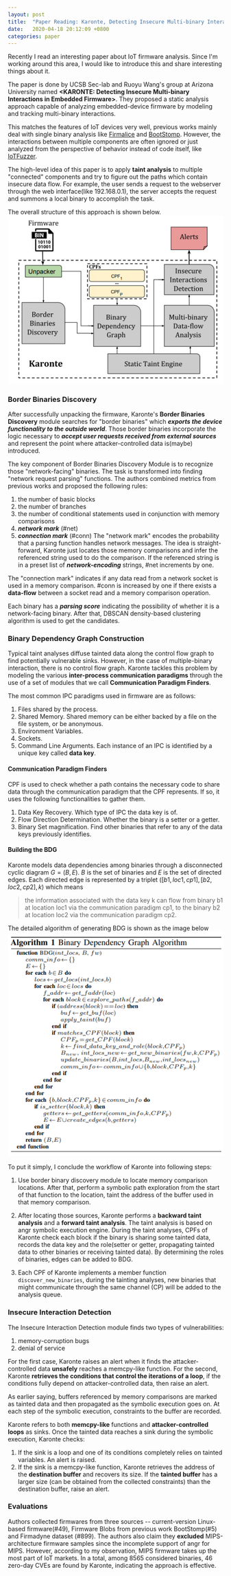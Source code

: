 ```yaml
---
layout: post
title:  "Paper Reading: Karonte, Detecting Insecure Multi-binary Interactions in Embedded Firmware"
date:   2020-04-18 20:12:09 +0800
categories: paper 
---
```


Recently I read an interesting paper about IoT firmware analysis. Since I'm working around this area, I would like to introduce this and share interesting things about it.

The paper is done by UCSB Sec-lab and Ruoyu Wang's group at Arizona University named **<KARONTE: Detecting Insecure Multi-binary Interactions in Embedded Firmware>**. They proposed a static analysis approach capable of analyzing embedded-device firmware by modeling and tracking multi-binary interactions.

This matches the features of IoT devices very well, previous works mainly deal with single binary analysis like [Firmalice](https://www.ndss-symposium.org/wp-content/uploads/2017/09/11_1_2.pdf) and [BootStomp](https://www.usenix.org/system/files/conference/usenixsecurity17/sec17-redini.pdf). However, the interactions between multiple components are often ignored or just analyzed from the perspective of behavior instead of code itself, like [IoTFuzzer](https://web.cse.ohio-state.edu/~lin.3021/file/NDSS18b.pdf).

The high-level idea of this paper is to apply **taint analysis** to multiple "connected" components and try to figure out the paths which contain insecure data flow. For example, the user sends a request to the webserver through the web interface(like 192.168.0.1), the server accepts the request and summons a local binary to accomplish the task.

The overall structure of this approach is shown below.![Karonte.png](/images/Karonte.png)

### Border Binaries Discovery
After successfully unpacking the firmware, Karonte's **Border Binaries Discovery** module searches for "border binaries" which ***exports the device functionality to the outside world***. Those border binaries incorporate the logic necessary to ***accept user requests received from external sources*** and represent the point where attacker-controlled data is(maybe) introduced.

The key component of Border Binaries Discovery Module is to recognize those "network-facing" binaries. The task is transformed into finding "network request parsing" functions. The authors combined metrics from previous works and proposed the following rules:

1. the number of basic blocks
2. the number of branches
3. the number of conditional statements used in conjunction with memory comparisons
4. ***network mark*** (#net)
5. ***connection mark*** (#conn)
The "network mark" encodes the probability that a parsing function handles network messages. The idea is straight-forward, Karonte just locates those memory comparisons and infer the referenced string used to do the comparison. If the referenced string is in a preset list of ***network-encoding*** strings, #net increments by one.

The "connection mark" indicates if any data read from a network socket is used in a memory comparison. #conn is increased by one if there exists a **data-flow** between a socket read and a memory comparison operation.

Each binary has a ***parsing score*** indicating the possibility of whether it is a network-facing binary. After that, DBSCAN density-based clustering algorithm is used to get the candidates.

### Binary Dependency Graph Construction

Typical taint analyses diffuse tainted data along the control flow graph to find potentially vulnerable sinks. However, in the case of multiple-binary interaction, there is no control flow graph. Karonte tackles this problem by modeling the various **inter-process communication paradigms** through the use of a set of modules that we call **Communication Paradigm Finders**.

The most common IPC paradigms used in firmware are as follows:
1. Files shared by the process.
2. Shared Memory. Shared memory can be either backed by a file on the file system, or be anonymous.
3. Environment Variables.
4. Sockets.
5. Command Line Arguments.
Each instance of an IPC is identified by a unique key called **data key**.
#### Communication Paradigm Finders
CPF is used to check whether a path contains the necessary code to share data through the communication paradigm that the CPF represents. If so, it uses the following functionalities to gather them.

1. Data Key Recovery. Which type of IPC the data key is of.
2. Flow Direction Determination. Whether the binary is a setter or a getter.
3. Binary Set magnification. Find other binaries that refer to any of the data keys previously identifies.

#### Building the BDG

Karonte models data dependencies among binaries through a disconnected cyclic diagram $G=(B,E)$. $B$ is the set of binaries and $E$ is the set of directed edges. Each directed edge is represented by a triplet $([b1, loc1, cp1], [b2, loc2, cp2], k)$ which means 
> the information associated with the data key k can flow from binary b1 at location loc1 via the communication paradigm cp1, to the binary b2 at location loc2 via the communication paradigm cp2.
> 

The detailed algorithm of generating BDG is shown as the image below
![Screenshot from 2020-04-18 15-36-13.png](/images/BDG_algorithm.png)

To put it simply, I conclude the workflow of Karonte into following steps:
1. Use border binary discovery module to locate memory comparison locations.  After that, perform a symbolic path exploration from the start of that function to the location, taint the address of the buffer used in that memory comparison.

2. After locating those sources, Karonte performs a **backward taint analysis** and a **forward taint analysis**. The taint analysis is based on angr symbolic execution engine. During the taint analyses, CPFs of Karonte check each block if the binary is sharing some tainted data, records the data key and the role(setter or getter, propagating tainted data to other binaries or receiving tainted data). By determining the roles of binaries, edges can be added to BDG.

3. Each CPF of Karonte implements a member function `discover_new_binaries`, during the tainting analyses, new binaries that might communicate through the same channel (CP) will be added to the analysis queue.


### Insecure Interaction Detection

The Insecure Interaction Detection module finds two types of vulnerabilities:
1. memory-corruption bugs
2. denial of service

For the first case, Karonte raises an alert when it finds the attacker-controlled data **unsafely** reaches a memcpy-like function. For the second, Karonte **retrieves the conditions that control the iterations of a loop**, if the conditions fully depend on attacker-controlled data, then raise an alert.

As earlier saying, buffers referenced by memory comparisons are marked as tainted data and then propagated as the symbolic execution goes on. At each step of the symbolic execution, constraints to the buffer are recorded.

Karonte refers to both **memcpy-like** functions and **attacker-controlled loops** as sinks. Once the tainted data reaches a sink during the symbolic execution, Karonte checks:

1. If the sink is a loop and one of its conditions completely relies on tainted variables. An alert is raised.
2. If the sink is a memcpy-like function, Karonte retrieves the address of the **destination buffer** and recovers its size. If the **tainted buffer** has a larger size (can be obtained from the collected constraints) than the destination buffer, raise an alert.


### Evaluations
Authors collected firmwares from three sources -- current-version Linux-based firmware(#49), Firmware Blobs from previous work BootStomp(#5) and Firmadyne dataset (#899). The authors also claim they **excluded** MIPS-architecture firmware samples since the incomplete support of angr for MIPS. However, according to my observation, MIPS firmware takes up the most part of IoT markets.
In a total, among 8565 considered binaries, 46 zero-day CVEs are found by Karonte, indicating the approach is effective.



